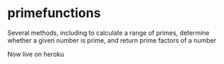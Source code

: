 # primefunctions
Several methods, including to calculate a range of primes, determine whether a given number is prime, and return prime factors of a number

Now live on heroku
